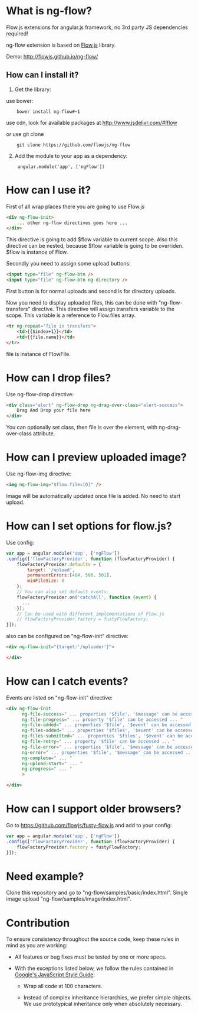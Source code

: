 What is ng-flow?
============

Flow.js extensions for angular.js framework, no 3rd party JS dependencies required!

ng-flow extension is based on [Flow.js](https://github.com/flowjs/flow.js) library.

Demo: http://flowjs.github.io/ng-flow/

## How can I install it?
1) Get the library:

use bower:
        
        bower install ng-flow#~1
                
use cdn, look for available packages at http://www.jsdelivr.com/#!flow
                
or use git clone
        
        git clone https://github.com/flowjs/ng-flow
                
2) Add the module to your app as a dependency:

        angular.module('app', ['ngFlow'])
        
How can I use it?
============

First of all wrap places there you are going to use Flow.js
````html
<div ng-flow-init>
    ... other ng-flow directives goes here ...
</div>
````
This directive is going to add $flow variable to current scope.
Also this directive can be nested, because $flow variable is going to be overriden.
$flow is instance of Flow.


Secondly you need to assign some upload buttons:
````html
<input type="file" ng-flow-btn />
<input type="file" ng-flow-btn ng-directory />
````
First button is for normal uploads and second is for directory uploads.


Now you need to display uploaded files, this can be done with "ng-flow-transfers" directive.
This directive will assign transfers variable to the scope. This variable is a reference to Flow.files array.
````html
<tr ng-repeat="file in transfers">
    <td>{{$index+1}}</td>
    <td>{{file.name}}</td>
</tr>
````
file is instance of FlowFile.

How can I drop files?
============

Use ng-flow-drop directive:
````html
<div class="alert" ng-flow-drop ng-drag-over-class="alert-success">
    Drag And Drop your file here
</div>
````
You can optionally set class, then file is over the element, with ng-drag-over-class attribute.

How can I preview uploaded image?
============

Use ng-flow-img directive:
````html
<img ng-flow-img="$flow.files[0]" />
````
Image will be automatically updated once file is added. No need to start upload.


How can I set options for flow.js?
============

Use config:
````javascript
var app = angular.module('app', ['ngFlow'])
.config(['flowFactoryProvider', function (flowFactoryProvider) {
    flowFactoryProvider.defaults = {
        target: '/upload',
        permanentErrors:[404, 500, 501],
        minFileSize: 0
    };
    // You can also set default events:
    flowFactoryProvider.on('catchAll', function (event) {
      ...
    });
    // Can be used with different implementations of Flow.js
    // flowFactoryProvider.factory = fustyFlowFactory;
}]);
````

also can be configured on "ng-flow-init" directive:
````html
<div ng-flow-init="{target:'/uploader'}">

</div>
````


How can I catch events?
============

Events are listed on "ng-flow-init" directive:
````html
<div ng-flow-init
      ng-file-success=" ... properties '$file', '$message' can be accessed ... "
      ng-file-progress=" ... property '$file' can be accessed ... "
      ng-file-added=" ... properties '$file', '$event' can be accessed ... "
      ng-files-added=" ... properties '$files', '$event' can be accessed ... "
      ng-files-submitted=" ... properties '$files', '$event' can be accessed ... "
      ng-file-retry=" ... property '$file' can be accessed ... "
      ng-file-error=" ... properties '$file', '$message' can be accessed ... "
      ng-error=" ... properties '$file', '$message' can be accessed ... "
      ng-complete=" ... "     
      ng-upload-start=" ... "   
      ng-progress=" ... "
      > 

</div>
````


How can I support older browsers?
============
Go to https://github.com/flowjs/fusty-flow.js
and add to your config:
````javascript
var app = angular.module('app', ['ngFlow'])
.config(['flowFactoryProvider', function (flowFactoryProvider) {
    flowFactoryProvider.factory = fustyFlowFactory;
}]);
````

Need example?
============
Clone this repository and go to "ng-flow/samples/basic/index.html".
Single image upload "ng-flow/samples/image/index.html".


Contribution
============
To ensure consistency throughout the source code, keep these rules in mind as you are working:

* All features or bug fixes must be tested by one or more specs.

* With the exceptions listed below, we follow the rules contained in [Google's JavaScript Style Guide](http://google-styleguide.googlecode.com/svn/trunk/javascriptguide.xml):

  * Wrap all code at 100 characters.

  * Instead of complex inheritance hierarchies, we prefer simple objects. We use prototypical
inheritance only when absolutely necessary.

